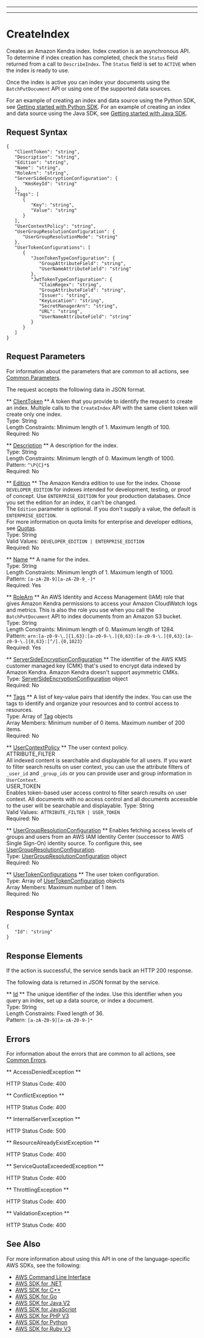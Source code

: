 --------

--------

# CreateIndex<a name="API_CreateIndex"></a>

Creates an Amazon Kendra index\. Index creation is an asynchronous API\. To determine if index creation has completed, check the `Status` field returned from a call to `DescribeIndex`\. The `Status` field is set to `ACTIVE` when the index is ready to use\.

Once the index is active you can index your documents using the `BatchPutDocument` API or using one of the supported data sources\.

For an example of creating an index and data source using the Python SDK, see [Getting started with Python SDK](https://docs.aws.amazon.com/kendra/latest/dg/gs-python.html)\. For an example of creating an index and data source using the Java SDK, see [Getting started with Java SDK](https://docs.aws.amazon.com/kendra/latest/dg/gs-java.html)\.

## Request Syntax<a name="API_CreateIndex_RequestSyntax"></a>

```
{
   "ClientToken": "string",
   "Description": "string",
   "Edition": "string",
   "Name": "string",
   "RoleArn": "string",
   "ServerSideEncryptionConfiguration": { 
      "KmsKeyId": "string"
   },
   "Tags": [ 
      { 
         "Key": "string",
         "Value": "string"
      }
   ],
   "UserContextPolicy": "string",
   "UserGroupResolutionConfiguration": { 
      "UserGroupResolutionMode": "string"
   },
   "UserTokenConfigurations": [ 
      { 
         "JsonTokenTypeConfiguration": { 
            "GroupAttributeField": "string",
            "UserNameAttributeField": "string"
         },
         "JwtTokenTypeConfiguration": { 
            "ClaimRegex": "string",
            "GroupAttributeField": "string",
            "Issuer": "string",
            "KeyLocation": "string",
            "SecretManagerArn": "string",
            "URL": "string",
            "UserNameAttributeField": "string"
         }
      }
   ]
}
```

## Request Parameters<a name="API_CreateIndex_RequestParameters"></a>

For information about the parameters that are common to all actions, see [Common Parameters](CommonParameters.md)\.

The request accepts the following data in JSON format\.

 ** [ClientToken](#API_CreateIndex_RequestSyntax) **   <a name="Kendra-CreateIndex-request-ClientToken"></a>
A token that you provide to identify the request to create an index\. Multiple calls to the `CreateIndex` API with the same client token will create only one index\.  
Type: String  
Length Constraints: Minimum length of 1\. Maximum length of 100\.  
Required: No

 ** [Description](#API_CreateIndex_RequestSyntax) **   <a name="Kendra-CreateIndex-request-Description"></a>
A description for the index\.  
Type: String  
Length Constraints: Minimum length of 0\. Maximum length of 1000\.  
Pattern: `^\P{C}*$`   
Required: No

 ** [Edition](#API_CreateIndex_RequestSyntax) **   <a name="Kendra-CreateIndex-request-Edition"></a>
The Amazon Kendra edition to use for the index\. Choose `DEVELOPER_EDITION` for indexes intended for development, testing, or proof of concept\. Use `ENTERPRISE_EDITION` for your production databases\. Once you set the edition for an index, it can't be changed\.  
The `Edition` parameter is optional\. If you don't supply a value, the default is `ENTERPRISE_EDITION`\.  
For more information on quota limits for enterprise and developer editions, see [Quotas](https://docs.aws.amazon.com/kendra/latest/dg/quotas.html)\.  
Type: String  
Valid Values:` DEVELOPER_EDITION | ENTERPRISE_EDITION`   
Required: No

 ** [Name](#API_CreateIndex_RequestSyntax) **   <a name="Kendra-CreateIndex-request-Name"></a>
A name for the index\.  
Type: String  
Length Constraints: Minimum length of 1\. Maximum length of 1000\.  
Pattern: `[a-zA-Z0-9][a-zA-Z0-9_-]*`   
Required: Yes

 ** [RoleArn](#API_CreateIndex_RequestSyntax) **   <a name="Kendra-CreateIndex-request-RoleArn"></a>
An AWS Identity and Access Management \(IAM\) role that gives Amazon Kendra permissions to access your Amazon CloudWatch logs and metrics\. This is also the role you use when you call the `BatchPutDocument` API to index documents from an Amazon S3 bucket\.  
Type: String  
Length Constraints: Minimum length of 0\. Maximum length of 1284\.  
Pattern: `arn:[a-z0-9-\.]{1,63}:[a-z0-9-\.]{0,63}:[a-z0-9-\.]{0,63}:[a-z0-9-\.]{0,63}:[^/].{0,1023}`   
Required: Yes

 ** [ServerSideEncryptionConfiguration](#API_CreateIndex_RequestSyntax) **   <a name="Kendra-CreateIndex-request-ServerSideEncryptionConfiguration"></a>
The identifier of the AWS KMS customer managed key \(CMK\) that's used to encrypt data indexed by Amazon Kendra\. Amazon Kendra doesn't support asymmetric CMKs\.  
Type: [ServerSideEncryptionConfiguration](API_ServerSideEncryptionConfiguration.md) object  
Required: No

 ** [Tags](#API_CreateIndex_RequestSyntax) **   <a name="Kendra-CreateIndex-request-Tags"></a>
A list of key\-value pairs that identify the index\. You can use the tags to identify and organize your resources and to control access to resources\.  
Type: Array of [Tag](API_Tag.md) objects  
Array Members: Minimum number of 0 items\. Maximum number of 200 items\.  
Required: No

 ** [UserContextPolicy](#API_CreateIndex_RequestSyntax) **   <a name="Kendra-CreateIndex-request-UserContextPolicy"></a>
The user context policy\.    
ATTRIBUTE\_FILTER  
All indexed content is searchable and displayable for all users\. If you want to filter search results on user context, you can use the attribute filters of `_user_id` and `_group_ids` or you can provide user and group information in `UserContext`\.   
USER\_TOKEN  
Enables token\-based user access control to filter search results on user context\. All documents with no access control and all documents accessible to the user will be searchable and displayable\. 
Type: String  
Valid Values:` ATTRIBUTE_FILTER | USER_TOKEN`   
Required: No

 ** [UserGroupResolutionConfiguration](#API_CreateIndex_RequestSyntax) **   <a name="Kendra-CreateIndex-request-UserGroupResolutionConfiguration"></a>
Enables fetching access levels of groups and users from an AWS IAM Identity Center \(successor to AWS Single Sign\-On\) identity source\. To configure this, see [UserGroupResolutionConfiguration](https://docs.aws.amazon.com/kendra/latest/dg/API_UserGroupResolutionConfiguration.html)\.  
Type: [UserGroupResolutionConfiguration](API_UserGroupResolutionConfiguration.md) object  
Required: No

 ** [UserTokenConfigurations](#API_CreateIndex_RequestSyntax) **   <a name="Kendra-CreateIndex-request-UserTokenConfigurations"></a>
The user token configuration\.  
Type: Array of [UserTokenConfiguration](API_UserTokenConfiguration.md) objects  
Array Members: Maximum number of 1 item\.  
Required: No

## Response Syntax<a name="API_CreateIndex_ResponseSyntax"></a>

```
{
   "Id": "string"
}
```

## Response Elements<a name="API_CreateIndex_ResponseElements"></a>

If the action is successful, the service sends back an HTTP 200 response\.

The following data is returned in JSON format by the service\.

 ** [Id](#API_CreateIndex_ResponseSyntax) **   <a name="Kendra-CreateIndex-response-Id"></a>
The unique identifier of the index\. Use this identifier when you query an index, set up a data source, or index a document\.  
Type: String  
Length Constraints: Fixed length of 36\.  
Pattern: `[a-zA-Z0-9][a-zA-Z0-9-]*` 

## Errors<a name="API_CreateIndex_Errors"></a>

For information about the errors that are common to all actions, see [Common Errors](CommonErrors.md)\.

 ** AccessDeniedException **   
  
HTTP Status Code: 400

 ** ConflictException **   
  
HTTP Status Code: 400

 ** InternalServerException **   
  
HTTP Status Code: 500

 ** ResourceAlreadyExistException **   
  
HTTP Status Code: 400

 ** ServiceQuotaExceededException **   
  
HTTP Status Code: 400

 ** ThrottlingException **   
  
HTTP Status Code: 400

 ** ValidationException **   
  
HTTP Status Code: 400

## See Also<a name="API_CreateIndex_SeeAlso"></a>

For more information about using this API in one of the language\-specific AWS SDKs, see the following:
+  [AWS Command Line Interface](https://docs.aws.amazon.com/goto/aws-cli/kendra-2019-02-03/CreateIndex) 
+  [AWS SDK for \.NET](https://docs.aws.amazon.com/goto/DotNetSDKV3/kendra-2019-02-03/CreateIndex) 
+  [AWS SDK for C\+\+](https://docs.aws.amazon.com/goto/SdkForCpp/kendra-2019-02-03/CreateIndex) 
+  [AWS SDK for Go](https://docs.aws.amazon.com/goto/SdkForGoV1/kendra-2019-02-03/CreateIndex) 
+  [AWS SDK for Java V2](https://docs.aws.amazon.com/goto/SdkForJavaV2/kendra-2019-02-03/CreateIndex) 
+  [AWS SDK for JavaScript](https://docs.aws.amazon.com/goto/AWSJavaScriptSDK/kendra-2019-02-03/CreateIndex) 
+  [AWS SDK for PHP V3](https://docs.aws.amazon.com/goto/SdkForPHPV3/kendra-2019-02-03/CreateIndex) 
+  [AWS SDK for Python](https://docs.aws.amazon.com/goto/boto3/kendra-2019-02-03/CreateIndex) 
+  [AWS SDK for Ruby V3](https://docs.aws.amazon.com/goto/SdkForRubyV3/kendra-2019-02-03/CreateIndex) 